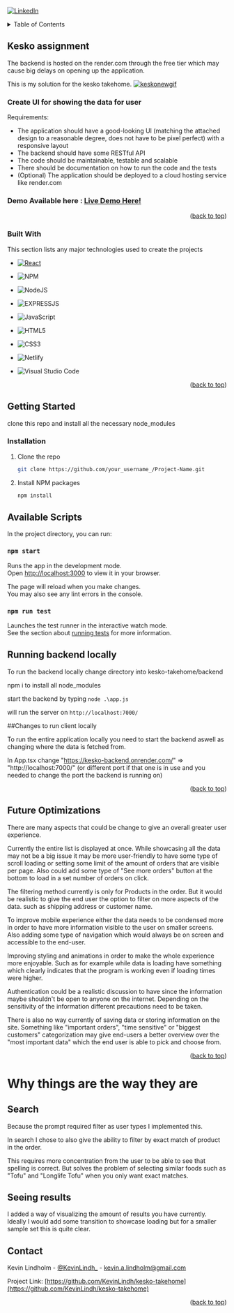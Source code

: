 <a name="readme-top"></a>

[![LinkedIn][linkedin-shield]][linkedin-url]

<!-- TABLE OF CONTENTS -->
<details>
  <summary>Table of Contents</summary>
  <ol>
    <li>
      <a href="#about-the-project">About The Project</a>
      <ul>
        <li><a href="#built-with">Built With</a></li>
      </ul>
    </li>
    <li>
      <a href="#getting-started">Getting Started</a>
      <ul>
        <li><a href="#installation">Installation</a></li>
      </ul>
    </li>
    <li><a href="#future-optimizations">Future Optimizations</a></li>
    <li><a href="#contact">Contact</a></li>
  </ol>
</details>



<!-- ABOUT THE PROJECT -->
## Kesko assignment
The backend is hosted on the render.com through the free tier which may cause big delays on opening up the application.

This is my solution for the kesko takehome. 
<a href="https://capable-buttercream-39f592.netlify.app/">
![keskonewgif](https://user-images.githubusercontent.com/94518833/227059957-f31844ff-ba2d-403c-b84d-93a47b5ed89d.gif)
</a>


### Create UI for showing the data for user

Requirements:

* The application should have a good-looking UI (matching the attached design to a
reasonable degree, does not have to be pixel perfect) with a responsive layout
* The backend should have some RESTful API
* The code should be maintainable, testable and scalable
* There should be documentation on how to run the code and the tests
* (Optional) The application should be deployed to a cloud hosting service like
render.com


### Demo Available here : <a href="https://capable-buttercream-39f592.netlify.app/">Live Demo Here!</a>


<p align="right">(<a href="#readme-top">back to top</a>)</p>



### Built With

This section lists any major technologies used to create the projects


* [![React][React.js]][React-url]
* ![NPM](https://img.shields.io/badge/NPM-%23CB3837.svg?style=for-the-badge&logo=npm&logoColor=white)
* ![NodeJS](https://img.shields.io/badge/node.js-6DA55F?style=for-the-badge&logo=node.js&logoColor=white)
* ![EXPRESSJS](https://img.shields.io/badge/Express.js-0A1009?style=for-the-badge&logo=express&logoColor=yellow)
* ![JavaScript](https://img.shields.io/badge/javascript-%23323330.svg?style=for-the-badge&logo=javascript&logoColor=%23F7DF1E)
* ![HTML5](https://img.shields.io/badge/html5-%23E34F26.svg?style=for-the-badge&logo=html5&logoColor=white)
* ![CSS3](https://img.shields.io/badge/css3-%231572B6.svg?style=for-the-badge&logo=css3&logoColor=white)

* ![Netlify](https://img.shields.io/badge/netlify-%23000000.svg?style=for-the-badge&logo=netlify&logoColor=#00C7B7)

* ![Visual Studio Code](https://img.shields.io/badge/Visual%20Studio%20Code-0078d7.svg?style=for-the-badge&logo=visual-studio-code&logoColor=white)


<p align="right">(<a href="#readme-top">back to top</a>)</p>



<!-- GETTING STARTED -->
## Getting Started

clone this repo and install all the necessary node_modules

### Installation


1. Clone the repo
   ```sh
   git clone https://github.com/your_username_/Project-Name.git
   ```
2. Install NPM packages
   ```sh
   npm install
   ```

## Available Scripts

In the project directory, you can run:

### `npm start`

Runs the app in the development mode.\
Open [http://localhost:3000](http://localhost:3000) to view it in your browser.

The page will reload when you make changes.\
You may also see any lint errors in the console.

### `npm run test`

Launches the test runner in the interactive watch mode.\
See the section about [running tests](https://facebook.github.io/create-react-app/docs/running-tests) for more information.

## Running backend locally

To run the backend locally change directory into kesko-takehome/backend

npm i to install all node_modules

start the backend by typing `node .\app.js`

will run the server on `http://localhost:7000/`

##Changes to run client locally

To run the entire application locally you need to start the backend aswell as changing where the data is fetched from.

In App.tsx change "https://kesko-backend.onrender.com/" => "http://localhost:7000/" (or different port if that one is in use and you needed to change the port the backend is running on)

<p align="right">(<a href="#readme-top">back to top</a>)</p>



<!-- Future Optimizations -->
## Future Optimizations

There are many aspects that could be change to give an overall greater user experience.

Currently the entire list is displayed at once. While showcasing all the data may not be a big issue it may be more user-friendly to have some type of scroll loading or setting some limit of the amount of orders that are visible per page. Also could add some type of "See more orders" button at the bottom to load in a set number of orders on click. 

The filtering method currently is only for Products in the order. But it would be realistic to give the end user the option to filter on more aspects of the data. such as shipping address or customer name.

To improve mobile experience either the data needs to be condensed more in order to have more information visible to the user on smaller screens. Also adding some type of navigation which would always be on screen and accessible to the end-user.

Improving styling and animations in order to make the whole experience more enjoyable. Such as for example while data is loading have something which clearly indicates that the program is working even if loading times were higher. 

Authentication could be a realistic discussion to have since the information maybe shouldn't be open to anyone on the internet. Depending on the sensitivity of the information different precautions need to be taken.

There is also no way currently of saving data or storing information on the site. Something like "important orders", "time sensitive" or "biggest customers" categorization may give end-users a better overview over the "most important data" which the end user is able to pick and choose from. 


<p align="right">(<a href="#readme-top">back to top</a>)</p>


<!-- Some personally added elements -->
# Why things are the way they are

## Search

Because the prompt required filter as user types I implemented this.

In search I chose to also give the ability to filter by exact match of product in the order.

This requires more concentration from the user to be able to see that spelling is correct. 
But solves the problem of selecting similar foods such as "Tofu" and "Longlife Tofu" when you only want exact matches. 

## Seeing results

I added a way of visualizing the amount of results you have currently.
Ideally I would add some transition to showcase loading but for a smaller sample set this is quite clear.


<!-- CONTACT -->
## Contact

Kevin Lindholm - [@KevinLindh_](https://twitter.com/KevinLindh_) - kevin.a.lindholm@gmail.com

Project Link: [https://github.com/KevinLindh/kesko-takehome](https://github.com/KevinLindh/kesko-takehome)

<p align="right">(<a href="#readme-top">back to top</a>)</p>



<!-- MARKDOWN LINKS & IMAGES -->
<!-- https://www.markdownguide.org/basic-syntax/#reference-style-links -->
[linkedin-shield]: https://img.shields.io/badge/-LinkedIn-black.svg?style=for-the-badge&logo=linkedin&colorB=555
[linkedin-url]: https://www.linkedin.com/in/kevin-lindholm/
[React.js]: https://img.shields.io/badge/React-20232A?style=for-the-badge&logo=react&logoColor=61DAFB
[React-url]: https://reactjs.org/
